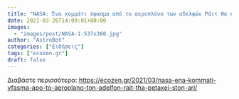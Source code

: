 ```yaml
---
title: "NASA: Ένα κομμάτι ύφασμα από το αεροπλάνο των αδελφών Ράιτ θα πετάξει στον Άρη"
date: 2021-03-26T14:09:01+00:00
images:
  - "images/post/NASA-1-537x360.jpg"
author: "AstroBot"
categories: ["Ειδήσεις"]
tags: ["ecozen.gr"]
draft: false
---
```




Διαβάστε περισσότερα: https://ecozen.gr/2021/03/nasa-ena-kommati-yfasma-apo-to-aeroplano-ton-adelfon-rait-tha-petaxei-ston-ari/
